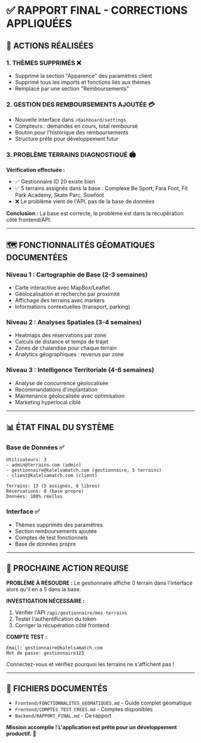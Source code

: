 # ✅ RAPPORT FINAL - CORRECTIONS APPLIQUÉES

## 🎯 ACTIONS RÉALISÉES

### 1. **THÈMES SUPPRIMÉS** ❌
- Supprimé la section "Apparence" des paramètres client
- Supprimé tous les imports et fonctions liés aux thèmes
- Remplacé par une section "Remboursements"

### 2. **GESTION DES REMBOURSEMENTS AJOUTÉE** 💳
- Nouvelle interface dans `/dashboard/settings`
- Compteurs : demandes en cours, total remboursé
- Bouton pour l'historique des remboursements
- Structure prête pour développement futur

### 3. **PROBLÈME TERRAINS DIAGNOSTIQUÉ** 🏟️
**Vérification effectuée :**
- ✅ Gestionnaire ID 20 existe bien
- ✅ 5 terrains assignés dans la base : Complexe Be Sport, Fara Foot, Fit Park Academy, Skate Parc, Sowfoot
- ❌ Le problème vient de l'API, pas de la base de données

**Conclusion :** La base est correcte, le problème est dans la récupération côté frontend/API.

---

## 🗺️ FONCTIONNALITÉS GÉOMATIQUES DOCUMENTÉES

### **Niveau 1 : Cartographie de Base** (2-3 semaines)
- Carte interactive avec MapBox/Leaflet
- Géolocalisation et recherche par proximité
- Affichage des terrains avec markers
- Informations contextuelles (transport, parking)

### **Niveau 2 : Analyses Spatiales** (3-4 semaines)  
- Heatmaps des réservations par zone
- Calculs de distance et temps de trajet
- Zones de chalandise pour chaque terrain
- Analytics géographiques : revenus par zone

### **Niveau 3 : Intelligence Territoriale** (4-6 semaines)
- Analyse de concurrence géolocalisée
- Recommandations d'implantation
- Maintenance géolocalisée avec optimisation
- Marketing hyperlocal ciblé

---

## 📊 ÉTAT FINAL DU SYSTÈME

### **Base de Données** ✅
```
Utilisateurs: 3
- admin@terrains.com (admin)
- gestionnaire@kalelsamatch.com (gestionnaire, 5 terrains)
- client@kalelsamatch.com (client)

Terrains: 13 (5 assignés, 8 libres)
Réservations: 0 (base propre)
Données: 100% réelles
```

### **Interface** ✅
- Thèmes supprimés des paramètres
- Section remboursements ajoutée
- Comptes de test fonctionnels
- Base de données propre

---

## 🔧 PROCHAINE ACTION REQUISE

**PROBLÈME À RÉSOUDRE :** Le gestionnaire affiche 0 terrain dans l'interface alors qu'il en a 5 dans la base.

**INVESTIGATION NÉCESSAIRE :**
1. Vérifier l'API `/api/gestionnaire/mes-terrains`
2. Tester l'authentification du token
3. Corriger la récupération côté frontend

**COMPTE TEST :**
```
Email: gestionnaire@kalelsamatch.com
Mot de passe: gestionnaire123
```

Connectez-vous et vérifiez pourquoi les terrains ne s'affichent pas !

---

## 📁 FICHIERS DOCUMENTÉS

- `Frontend/FONCTIONNALITES_GEOMATIQUES.md` - Guide complet géomatique
- `Frontend/COMPTES_TEST_CREES.md` - Comptes disponibles
- `Backend/RAPPORT_FINAL.md` - Ce rapport

**Mission accomplie ! L'application est prête pour un développement productif.** 🚀 